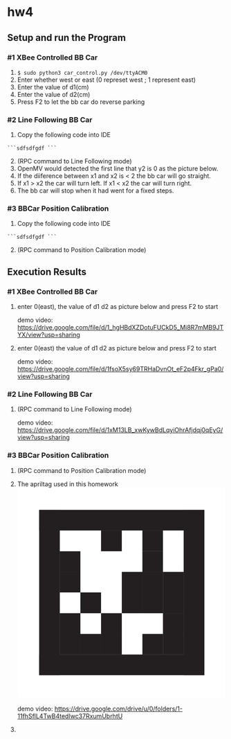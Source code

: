# hw4

## Setup and run the Program 


###   #1 XBee Controlled BB Car
  
  1. `$ sudo python3 car_control.py /dev/ttyACM0`
  2. Enter whether west or east (0 represet west ; 1 represent east)
  3. Enter the value of d1(cm)
  4. Enter the value of d2(cm)
  5. Press F2 to let the bb car do reverse parking
  

###   #2 Line Following BB Car
  1. Copy the following code into IDE
  
    ```sdfsdfgdf ```
  
  2. (RPC command to Line Following mode)
  3.  OpenMV would detected the first line that y2 is 0 as the picture below.
  ![]()
  4.  If the diiference between x1 and x2 is < 2 the bb car will go straight.
  5.  If x1 > x2 the car will turn left. If x1 < x2 the car will turn  right.
  6.  The bb car will stop when it had went for a fixed steps.

###   #3 BBCar Position Calibration
  1. Copy the following code into IDE  
    
    ```sdfsdfgdf ```
  
  2. (RPC command to Position Calibration mode)
  

## Execution Results

###   #1 XBee Controlled BB Car
1. enter 0(east), the value of d1 d2 as picture below and press F2 to start
    ![]()
  
    demo video:
    https://drive.google.com/file/d/1_hgHBdXZDotuFUCkD5_Mi8R7mMB9JTYX/view?usp=sharing
  
2. enter 0(east) the value of d1 d2 as picture below and press F2 to start
    ![]()
  
    demo video: 
    https://drive.google.com/file/d/1fsoX5sy69TRHaDvnOt_eF2p4Fkr_gPa0/view?usp=sharing


###   #2 Line Following BB Car
1. (RPC command to Line Following mode)
  
    demo video:
    https://drive.google.com/file/d/1xM13LB_xwKywBdLqyiOhrAfjdqj0qEyG/view?usp=sharing


###   #3 BBCar Position Calibration

1. (RPC command to Position Calibration mode)
2. The apriltag used in this homework
![](tag_36h11.png)

    demo video:
    https://drive.google.com/drive/u/0/folders/1-11fhSflL4TwB4tedIwc37RxumUbrhtU

2. 


